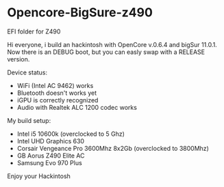 # Opencore-BigSure-z490
EFI folder for Z490

Hi everyone, i build an hackintosh with OpenCore v.0.6.4 and bigSur 11.0.1.
Now there is an DEBUG boot, but you can easly swap with a RELEASE version.

Device status:
  - WiFi (Intel AC 9462) works
  - Bluetooth doesn't works yet
  - iGPU is correctly recognized
  - Audio with Realtek ALC 1200 codec works
  
My build setup:
  - Intel i5 10600k (overclocked to 5 Ghz)
  - Intel UHD Graphics 630
  - Corsair Vengeance Pro 3600Mhz 8x2Gb (overclocked to 3800Mhz)
  - GB Aorus Z490 Elite AC
  - Samsung Evo 970 Plus

Enjoy your Hackintosh
